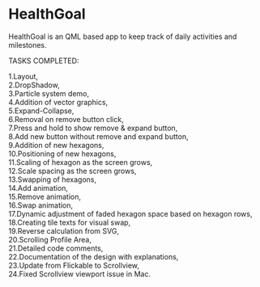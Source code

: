 # HealthGoal
HealthGoal is an QML based app to keep track of daily activities and milestones. 

TASKS COMPLETED:                                                                                                   

1.Layout,                                                                                                                          
2.DropShadow,    
3.Particle system demo,      
4.Addition of vector graphics,             
5.Expand-Collapse,     
6.Removal on remove button click,      
7.Press and hold to show remove & expand button,      
8.Add new button without remove and expand button,      
9.Addition of new hexagons,        
10.Positioning of new hexagons,      
11.Scaling of hexagon as the screen grows,       
12.Scale spacing as the screen grows,        
13.Swapping of hexagons,       
14.Add animation,     
15.Remove animation,     
16.Swap animation,        
17.Dynamic adjustment of faded hexagon space based on hexagon rows,      
18.Creating tile texts for visual swap,      
19.Reverse calculation from SVG,     
20.Scrolling Profile Area,    
21.Detailed code comments,    
22.Documentation of the design with explanations,    
23.Update from Flickable to Scrollview,    
24.Fixed Scrollview viewport issue in Mac.

